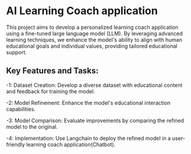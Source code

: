 # AI Learning Coach application

This project aims to develop a personalized learning coach application using a fine-tuned large language model (LLM). By leveraging advanced learning techniques, we enhance the model's ability to align with human educational goals and individual values, providing tailored educational support.

## Key Features and Tasks:

-1: Dataset Creation: Develop a diverse dataset with educational content and feedback for training the model.

-2: Model Refinement: Enhance the model's educational interaction capabilities.

-3: Model Comparison: Evaluate improvements by comparing the refined model to the original.

-4: Implementation: Use Langchain to deploy the refined model in a user-friendly learning coach application(Chatbot).

